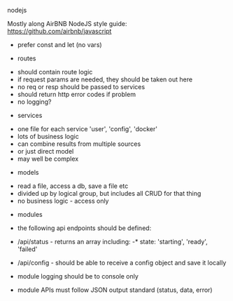 nodejs

Mostly along AirBNB NodeJS style guide:
https://github.com/airbnb/javascript

* prefer const and let (no vars)


- routes 
* should contain route logic 
* if request params are needed, they should be taken out here
* no req or resp should be passed to services
* should return http error codes if problem
* no logging?

- services
* one file for each service 'user', 'config', 'docker'
* lots of business logic
* can combine results from multiple sources
* or just direct model
* may well be complex

- models
* read a file, access a db, save a file etc
* divided up by logical group, but includes all CRUD for that thing
* no business logic - access only

- modules
* the following api endpoints should be defined:
* /api/status - returns an array including:
-* state: 'starting', 'ready', 'failed'

* /api/config - should be able to receive a config object and save it locally

* module logging should be to console only
* module APIs must follow JSON output standard (status, data, error)